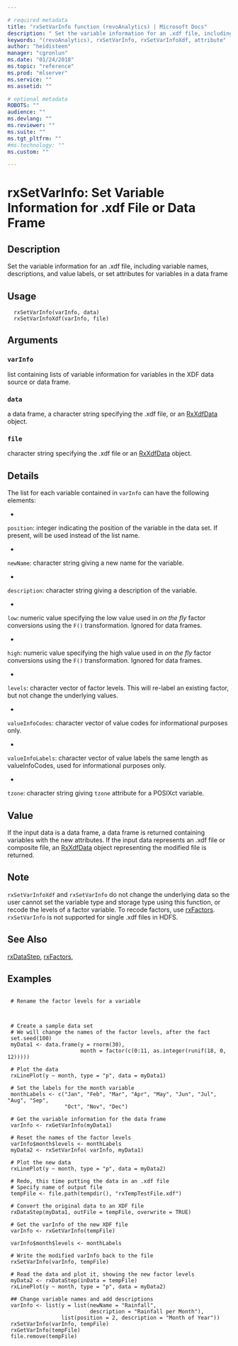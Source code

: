 ```yaml
--- 

# required metadata 
title: "rxSetVarInfo function (revoAnalytics) | Microsoft Docs" 
description: " Set the variable information for an .xdf file, including variable names, descriptions, and value labels, or set attributes for variables in a data frame  " 
keywords: "(revoAnalytics), rxSetVarInfo, rxSetVarInfoXdf, attribute" 
author: "heidisteen" 
manager: "cgronlun" 
ms.date: "01/24/2018" 
ms.topic: "reference" 
ms.prod: "mlserver" 
ms.service: "" 
ms.assetid: "" 

# optional metadata 
ROBOTS: "" 
audience: "" 
ms.devlang: "" 
ms.reviewer: "" 
ms.suite: "" 
ms.tgt_pltfrm: "" 
#ms.technology: "" 
ms.custom: "" 

--- 
```




 # rxSetVarInfo: Set Variable Information for .xdf File or Data Frame 
 ## Description

Set the variable information for an .xdf file, including variable
names, descriptions, and value labels, or set attributes for variables
in a data frame 


 ## Usage

```   
  rxSetVarInfo(varInfo, data)
  rxSetVarInfoXdf(varInfo, file)

```

 ## Arguments



 ### `varInfo`
 list containing lists of variable information for variables in the XDF data source or data frame.  


 ### `data`
 a data frame, a character string specifying the .xdf file, or an [RxXdfData](RxXdfData.md) object.  


 ### `file`
 character string specifying the .xdf file or   an [RxXdfData](RxXdfData.md) object.  



 ## Details

The list for each variable contained in `varInfo` can have the following
elements:


* 
 `position`: integer indicating the position of the variable in
the data set. If present, will be used instead of the list name.

* 
 `newName`: character string giving a new name for the variable.

* 
 `description`: character string giving a description of the
variable.

* 
 `low`: numeric value specifying the low value used in
*on the fly* factor conversions using the `F()` transformation.
Ignored for data frames.

* 
 `high`: numeric value specifying the high value used in
*on the fly* factor conversions using the `F()` transformation.
Ignored for data frames.

* 
 `levels`: character vector of factor levels. This will re-label
an existing factor, but not change the underlying values.

* 
 `valueInfoCodes`: character vector of value codes for informational 
purposes only.

* 
 `valueInfoLabels`: character vector of value labels the same
length as valueInfoCodes, used for informational purposes only.

* 
 `tzone`: character string giving `tzone` attribute for a
POSIXct variable.  




 ## Value

If the input data is a data frame, a data frame is returned containing variables
with the new attributes.  If the input data represents an .xdf file or
composite file, an [RxXdfData](RxXdfData.md) object representing the modified 
file is returned.

 ## Note

`rxSetVarInfoXdf` and `rxSetVarInfo` do not change the underlying data 
so the user cannot set the variable type and storage type using this function, or recode the
levels of a factor variable.  To recode factors, use [rxFactors](rxFactors.md).
`rxSetVarInfo` is not supported for single .xdf files in HDFS.


 ## See Also

[rxDataStep](rxDataStep.md),
[rxFactors](rxFactors.md),

 ## Examples

 ```

  # Rename the factor levels for a variable



  # Create a sample data set
  # We will change the names of the factor levels, after the fact
  set.seed(100)
  myData1 <- data.frame(y = rnorm(30),
                        month = factor(c(0:11, as.integer(runif(18, 0, 12)))))

  # Plot the data
  rxLinePlot(y ~ month, type = "p", data = myData1)

  # Set the labels for the month variable
  monthLabels <- c("Jan", "Feb", "Mar", "Apr", "May", "Jun", "Jul", "Aug", "Sep",
                   "Oct", "Nov", "Dec")

  # Get the variable information for the data frame
  varInfo <- rxGetVarInfo(myData1)

  # Reset the names of the factor levels
  varInfo$month$levels <- monthLabels
  myData2 <- rxSetVarInfo( varInfo, myData1)

  # Plot the new data
  rxLinePlot(y ~ month, type = "p", data = myData2)

  # Redo, this time putting the data in an .xdf file
  # Specify name of output file
  tempFile <- file.path(tempdir(), "rxTempTestFile.xdf")

  # Convert the original data to an XDF file
  rxDataStep(myData1, outFile = tempFile, overwrite = TRUE)

  # Get the varInfo of the new XDF file
  varInfo <- rxGetVarInfo(tempFile)

  varInfo$month$levels <- monthLabels

  # Write the modified varInfo back to the file
  rxSetVarInfo(varInfo, tempFile)

  # Read the data and plot it, showing the new factor levels
  myData2 <- rxDataStep(inData = tempFile)
  rxLinePlot(y ~ month, type = "p", data = myData2)

  ## Change variable names and add descriptions
  varInfo <- list(y = list(newName = "Rainfall",
                           description = "Rainfall per Month"),
                  list(position = 2, description = "Month of Year"))
  rxSetVarInfo(varInfo, tempFile)
  rxGetVarInfo(tempFile)
  file.remove(tempFile)
```



